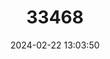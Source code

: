 ---
title: "33468"
category: "Dipterocarpus indicus"
draft: false
date: 2024-02-22 13:03:50
languages:
  Kannada: ["Dhuma", "Enna Mara", "Guga", "Kalpaini"]
  Tamil: ["Ennei", "Ennei Maram"]
  Malayalam: ["Kakka", "Kalpayan", "Karanjili", "Vella Ayani", "Vellaini", "Vellenna", "Kalpayin"]
---